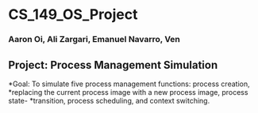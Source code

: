# CS_149_OS_Project


### Aaron Oi, Ali Zargari, Emanuel Navarro, Ven ###

## Project: Process Management Simulation ##

*Goal: To simulate five process management functions: process creation,
*replacing the current process image with a new process image, process state-
*transition, process scheduling, and context switching.
